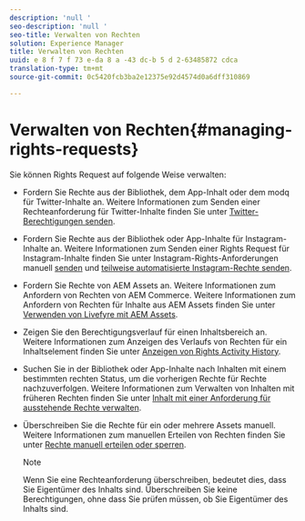 ```yaml
---
description: 'null '
seo-description: 'null '
seo-title: Verwalten von Rechten
solution: Experience Manager
title: Verwalten von Rechten
uuid: e 8 f 7 f 73 e-da 8 a -43 dc-b 5 d 2-63485872 cdca
translation-type: tm+mt
source-git-commit: 0c5420fcb3ba2e12375e92d4574d0a6dff310869

---
```



# Verwalten von Rechten{#managing-rights-requests}

Sie können Rights Request auf folgende Weise verwalten:

* Fordern Sie Rechte aus der Bibliothek, dem App-Inhalt oder dem modq für Twitter-Inhalte an. Weitere Informationen zum Senden einer Rechteanforderung für Twitter-Inhalte finden Sie unter [Twitter-Berechtigungen senden](../c-how-requesting-rights-works/t-send-a-rights-request-to-own-a-digital-asset.md#t_send_a_rights_request_to_own_a_digital_asset).
* Fordern Sie Rechte aus der Bibliothek oder App-Inhalte für Instagram-Inhalte an. Weitere Informationen zum Senden einer Rights Request für Instagram-Inhalte finden Sie unter Instagram-Rights-Anforderungen manuell [senden](../c-how-requesting-rights-works/c-send-instagram-manual-rights-request.md#c_send_instagram_manual_rights_request) und [teilweise automatisierte Instagram-Rechte senden](../c-how-requesting-rights-works/c-send-an-instagram-rights-request-from-the-library.md#c_send_an_instagram_rights_request_from_the_library).

* Fordern Sie Rechte von AEM Assets an. Weitere Informationen zum Anfordern von Rechten von AEM Commerce. Weitere Informationen zum Anfordern von Rechten für Inhalte aus AEM Assets finden Sie unter [Verwenden von Livefyre mit AEM Assets](https://helpx.adobe.com/experience-manager/6-4/sites/administering/using/livefyre.html#UseLivefyrewithAEMAssets).
* Zeigen Sie den Berechtigungsverlauf für einen Inhaltsbereich an. Weitere Informationen zum Anzeigen des Verlaufs von Rechten für ein Inhaltselement finden Sie unter [Anzeigen von Rights Activity History](../c-how-requesting-rights-works/c-view-rights-activity-history.md#c_view_rights_activity_history).
* Suchen Sie in der Bibliothek oder App-Inhalte nach Inhalten mit einem bestimmten rechten Status, um die vorherigen Rechte für Rechte nachzuverfolgen. Weitere Informationen zum Verwalten von Inhalten mit früheren Rechten finden Sie unter [Inhalt mit einer Anforderung für ausstehende Rechte verwalten](../c-how-requesting-rights-works/t-manage-content-with-pending-rights-request.md#t_manage_content_with_pending_rights_request).
* Überschreiben Sie die Rechte für ein oder mehrere Assets manuell. Weitere Informationen zum manuellen Erteilen von Rechten finden Sie unter [Rechte manuell erteilen oder sperren](../c-how-requesting-rights-works/t-manually-grant-the-rights-for-one-or-more-assets.md#t_manually_grant_the_rights_for_one_or_more_assets).

   >[!NOTE]
   >
   >Wenn Sie eine Rechteanforderung überschreiben, bedeutet dies, dass Sie Eigentümer des Inhalts sind. Überschreiben Sie keine Berechtigungen, ohne dass Sie prüfen müssen, ob Sie Eigentümer des Inhalts sind.

